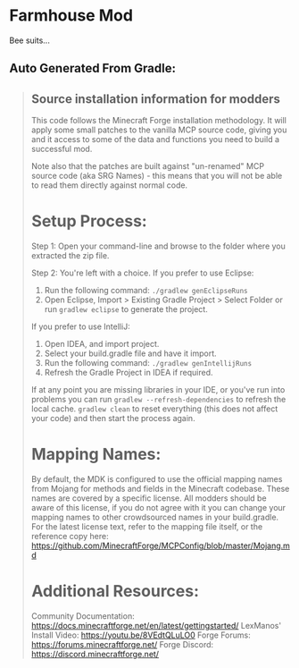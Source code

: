 # Farmhouse Mod

Bee suits...

## Auto Generated From Gradle:

> Source installation information for modders
> -------------------------------------------
> This code follows the Minecraft Forge installation methodology. It will apply
> some small patches to the vanilla MCP source code, giving you and it access 
> to some of the data and functions you need to build a successful mod.
> 
> Note also that the patches are built against "un-renamed" MCP source code (aka
> SRG Names) - this means that you will not be able to read them directly against
> normal code.
> 
> Setup Process:
> ==============================
> 
> Step 1: Open your command-line and browse to the folder where you extracted the zip file.
> 
> Step 2: You're left with a choice.
> If you prefer to use Eclipse:
> 1. Run the following command: `./gradlew genEclipseRuns`
> 2. Open Eclipse, Import > Existing Gradle Project > Select Folder 
>    or run `gradlew eclipse` to generate the project.
> 
> If you prefer to use IntelliJ:
> 1. Open IDEA, and import project.
> 2. Select your build.gradle file and have it import.
> 3. Run the following command: `./gradlew genIntellijRuns`
> 4. Refresh the Gradle Project in IDEA if required.
> 
> If at any point you are missing libraries in your IDE, or you've run into problems you can 
> run `gradlew --refresh-dependencies` to refresh the local cache. `gradlew clean` to reset everything 
> (this does not affect your code) and then start the process again.
> 
> Mapping Names:
> =============================
> By default, the MDK is configured to use the official mapping names from Mojang for methods and fields 
> in the Minecraft codebase. These names are covered by a specific license. All modders should be aware of this
> license, if you do not agree with it you can change your mapping names to other crowdsourced names in your 
> build.gradle. For the latest license text, refer to the mapping file itself, or the reference copy here:
> https://github.com/MinecraftForge/MCPConfig/blob/master/Mojang.md
> 
> Additional Resources: 
> =========================
> Community Documentation: https://docs.minecraftforge.net/en/latest/gettingstarted/
> LexManos' Install Video: https://youtu.be/8VEdtQLuLO0
> Forge Forums: https://forums.minecraftforge.net/
> Forge Discord: https://discord.minecraftforge.net/
>

